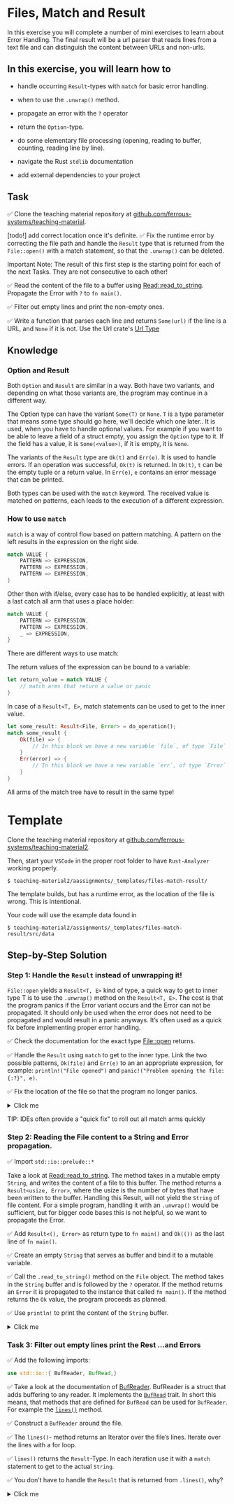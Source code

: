 # Files, Match and Result

In this exercise you will complete a number of mini exercises to learn about
Error Handling. The final result will be a url parser that reads lines
from a text file and can distinguish the content between URLs and
non-urls.

## In this exercise, you will learn how to

-   handle occurring `Result`-types with `match` for basic error
    handling.

-   when to use the `.unwrap()` method.

-   propagate an error with the `?` operator

-   return the `Option`-type.

-   do some elementary file processing (opening, reading to buffer,
    counting, reading line by line).

-   navigate the Rust `stdlib` documentation

-   add external dependencies to your project

## Task

✅ Clone the teaching material repository at
[github.com/ferrous-systems/teaching-material](https://github.com/ferrous-systems/teaching-material).

[todo!] add correct location once it's definite.
✅ Fix the runtime error by correcting the file path and handle the `Result` type that is returned from the `File::open()` with a match statement, so that the `.unwrap()` can be deleted. 

Important Note: The result of this first step is the starting point for each of the next Tasks. They are not consecutive to each other!

✅ Read the content of the file to a buffer using [Read::read\_to\_string](https://doc.rust-lang.org/std/io/trait.Read.html#method.read_to_string). Propagate the Error with `?` to `fn main()`.

✅ Filter out empty lines and print the non-empty ones.

✅ Write a function that parses each line and returns `Some(url)` if the line is a URL, and `None` if it is not. Use the Url crate's [Url 
    Type](https://docs.rs/url/2.1.1/url/)

## Knowledge

### Option and Result

Both `Option` and `Result` are similar in a way. Both have two
variants, and depending on what those variants are, the program may
continue in a different way.

The Option type can have the variant `Some(T)` or `None`. `T` is a type parameter that means some type should go here, we'll decide which one later.. It is used, when you have to handle optional values. For example
if you want to be able to leave a field of a struct empty, you assign the
`Option` type to it. If the field has a value, it is `Some(<value>)`, if
it is empty, it is `None`.

The variants of the `Result` type are `Ok(t)` and `Err(e)`. It is used to
handle errors. If an operation was successful, `Ok(t)` is returned. In
`Ok(t)`, `t` can be the empty tuple or a return value. In `Err(e)`, `e`
contains an error message that can be printed.

Both types can be used with the `match` keyword. The received value is
matched on patterns, each leads to the execution of a different
expression.

### How to use `match`

`match` is a way of control flow based on pattern matching. A pattern on
the left results in the expression on the right side.

```rust
match VALUE {
    PATTERN => EXPRESSION,
    PATTERN => EXPRESSION,
    PATTERN => EXPRESSION,
}
```

Other then with if/else, every case has to be handled explicitly, at
least with a last catch all arm that uses a place holder:

```rust
match VALUE {
    PATTERN => EXPRESSION,
    PATTERN => EXPRESSION,
    _ => EXPRESSION,
}
```

There are different ways to use match:

The return values of the expression can be bound to a variable:

```rust
let return_value = match VALUE {
    // match arms that return a value or panic
}
```

In case of a `Result<T, E>`, match statements can be used to get to
the inner value.

```rust
let some_result: Result<File, Error> = do_operation();
match some_result {
    Ok(file) => {
        // In this block we have a new variable `file`, of type `File`
    }
    Err(error) => {
        // In this block we have a new variable `err`, of type `Error`
    }
}
```
All arms of the match tree have to result in the same type!

# Template

Clone the teaching material repository at
[github.com/ferrous-systems/teaching-material2](https://github.com/ferrous-systems/teaching-material2).

<!-- [todo!] add correct location once it's definite. -->

Then, start your `VSCode` in the proper root folder to have
`Rust-Analyzer` working properly.

```
$ teaching-material2/aassignments/_templates/files-match-result/
```

The template builds, but has a runtime error, as the location of the file
is wrong. This is intentional.

Your code will use the example data found in

```
$ teaching-material2/assignments/_templates/files-match-result/src/data
```
## Step-by-Step Solution

### Step 1: Handle the `Result` instead of unwrapping it!

`File::open` yields a `Result<T, E>` kind of type, a quick way to get to
inner type T is to use the `.unwrap()` method on the `Result<T, E>`. The
cost is that the program panics if the Error variant occurs and the
Error can not be propagated. It should only be used when the error does
not need to be propagated and would result in a panic anyways. It’s
often used as a quick fix before implementing proper error handling.

✅ Check the documentation for the exact type
    [File::open](https://doc.rust-lang.org/std/fs/struct.File.html#method.open)
    returns.

✅ Handle the `Result` using `match` to get to the inner type. Link the two possible patterns, `Ok(file)` and `Err(e)` to an an appropriate expression, for example: `println!("File opened")` and `panic!("Problem opening the file: {:?}", e)`.

✅ Fix the location of the file so that the program no longer panics. 

<details>
  <summary>Click me</summary>

```rust
fn main() {
    let open_result = File::open("src/lib/content.txt");

    match open_result {
        Ok(_file) => println!("File opened"),
        Err(e) => panic!("Problem opening the file: {:?}", e),
    };
}
```

</details>

TIP: IDEs often provide a "quick fix" to roll out all match arms quickly

### Step 2: Reading the File content to a String and Error propagation.

✅ Import `std::io::prelude::*`

Take a look at [Read::read\_to\_string](https://doc.rust-lang.org/std/io/trait.Read.html#method.read_to_string). The method takes in a mutable empty `String`, and writes the content of a file to this buffer. The method returns a `Result<usize, Error>`, where the usize is the number of bytes that have been written to the buffer. Handling this Result, will not yield the `String` of file content. For a simple program, handling it with an 
`.unwrap()` would be sufficient, but for bigger code bases this is not helpful, so we want to propagate the Error.

✅ Add `Result<(), Error>` as return type to `fn main()` and `Ok(())` as the last line of `fn main()`.
  

✅ Create an empty `String` that serves as buffer and bind it to a mutable variable. 

✅ Call the `.read_to_string()` method on the `File` object. The method takes in the `String` buffer and is followed by the `?` operator. If the method returns an `Error` it is propagated to the instance that called `fn main()`. If the method returns the `Ok` value, the program proceeds as planned.

✅ Use `println!` to print the content of the `String` buffer.

<details>
  <summary>Click me</summary>

```rust
use std::fs::File;
use std::io::prelude::*;
use std::io::Error;

fn main() -> Result<(), Error> {
    let open_result = File::open("src/data/content.txt");

    let mut file = match open_result {
        Ok(file) => file,
        Err(e) => panic!("Problem opening the file: {:?}", e),
    };

    let mut content_string = String::new();
    file.read_to_string(&mut content_string)?;

    println!("{}", content_string);
    Ok(())
}
```
</details>

### Task 3: Filter out empty lines print the Rest …and Errors

✅ Add the following imports:

```rust
use std::io::{ BufReader, BufRead,}
```

✅ Take a look at the documentation of [BufReader](https://doc.rust-lang.org/std/io/struct.BufReader.html). BufReader is a struct that adds buffering to any reader. It implements the
[`BufRead`](https://doc.rust-lang.org/std/io/trait.BufRead.html#) trait. In short this means, that methods that are defined for `BufRead` can be used for `BufReader`. For example the [`lines()`](https://doc.rust-lang.org/std/io/trait.BufRead.html#method.lines) method.

✅ Construct a `BufReader` around the file.

✅ The `lines()`- method returns an Iterator over the file’s lines. Iterate over the lines with a for loop.

✅ `lines()` returns the `Result`-Type. In each iteration use it with a `match` statement to get to the actual `String`.

✅ You don’t have to handle the `Result` that is returned from `.lines()`, why?

<details>
  <summary>Click me</summary>



### Step 4: Filter out empty lines print the Rest …and Errors

✅  

✅ Filter out the empty lines, and only print the the others. The [is\_empty](https://doc.rust-lang.org/std/string/struct.String.html#method.is_empty) method can help you here.

<details>
  <summary>Click me</summary>

```rust
use std::fs::File;
use std::io::{BufRead, BufReader, Error};

fn unwrap_file(open_result: Result<File, Error>) -> File {
    match open_result {
        Ok(file) => return file,
        Err(e) => panic!("Problem opening the file: {:?}", e),
    };
}

fn main() {
    let open_result = File::open("src/data/content.txt");

    let file = unwrap_file(open_result);

    let buf_reader = BufReader::new(file);

    let mut number = 0;

    for _line in buf_reader.lines() {
        number += 1;
    }

    println!("{}", number);
}
```

</details>

### Step 5: Read URLs from file and return with Option.

✅ Add `url = "2"` to your `[dependencies]` section in `Cargo.toml` and import `url::Url` in `main.rs`.

✅ Write a function that parses each line using the [UrlType](https://docs.rs/url/2.1.1/url/). Search the docs for a method for this!

```rust
fn parse_url(line: String) -> Option<Url> {
    todo!
}
```

✅ If a line can be parsed successfully, return `Some(url)`, `None` otherwise.

✅ In the calling context, only print URLs that parse correctly.

✅ Test the `fn parse_url()`.

<details>
  <summary>Click me</summary>

```rust
use std::fs::File;
use std::io::{BufRead, BufReader, Error};
use url::Url;

fn parse_line(line: String) -> Option<Url> {
    match Url::parse(&line) {
        Ok(u) => Some(u),
        Err(_e) => None,
    }
}

fn unwrap_file(open_result: Result<File, Error>) -> File {
    match open_result {
        Ok(file) => return file,
        Err(e) => panic!("Problem opening the file: {:?}", e),
    };
}

fn main() {
    let open_result = File::open("src/data/content.txt");

    let file = unwrap_file(open_result);

    let buf_reader = BufReader::new(file);

    for line in buf_reader.lines() {
        let line = match line {
            Ok(content) => content,

            Err(e) => panic!("Error reading line {}", e),
        };

        let url = parse_line(line);

        match url {
            Some(line) => println!("{}", line),
            None => continue,
        }
    }
}

#[test]
fn correct_url() {
    assert!(parse_line(String::from("https://example.com")).is_some())
}

#[test]
fn no_url() {
    assert!(parse_line(String::from("abcdf")).is_none())
}
```

</details>

## Help

### Typing variables

Variables can be typed by using `:` and a type.

    let my_value: String = String::from("test");


